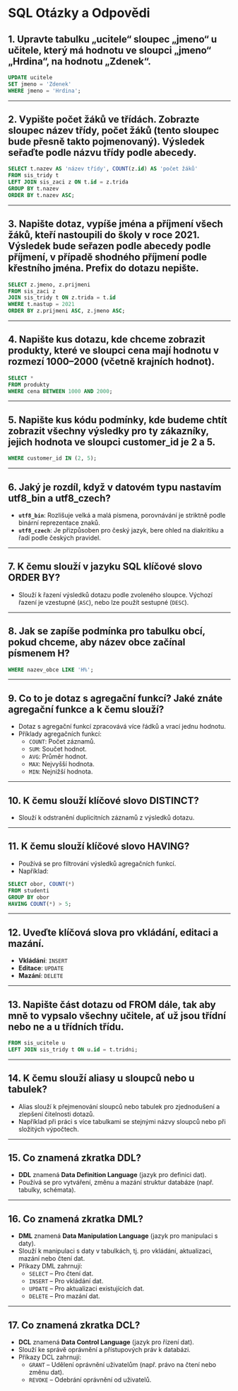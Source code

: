 
# SQL Otázky a Odpovědi

## 1. Upravte tabulku „ucitele“ sloupec „jmeno“ u učitele, který má hodnotu ve sloupci „jmeno“ „Hrdina“, na hodnotu „Zdenek“.
```sql
UPDATE ucitele
SET jmeno = 'Zdenek'
WHERE jmeno = 'Hrdina';
```

---

## 2. Vypište počet žáků ve třídách. Zobrazte sloupec název třídy, počet žáků (tento sloupec bude přesně takto pojmenovaný). Výsledek seřaďte podle názvu třídy podle abecedy.
```sql
SELECT t.nazev AS 'název třídy', COUNT(z.id) AS 'počet žáků'
FROM sis_tridy t
LEFT JOIN sis_zaci z ON t.id = z.trida
GROUP BY t.nazev
ORDER BY t.nazev ASC;
```

---

## 3. Napište dotaz, vypíše jména a příjmení všech žáků, kteří nastoupili do školy v roce 2021. Výsledek bude seřazen podle abecedy podle příjmení, v případě shodného příjmení podle křestního jména. Prefix do dotazu nepište.
```sql
SELECT z.jmeno, z.prijmeni
FROM sis_zaci z
JOIN sis_tridy t ON z.trida = t.id
WHERE t.nastup = 2021
ORDER BY z.prijmeni ASC, z.jmeno ASC;
```

---

## 4. Napište kus dotazu, kde chceme zobrazit produkty, které ve sloupci cena mají hodnotu v rozmezí 1000–2000 (včetně krajních hodnot).
```sql
SELECT *
FROM produkty
WHERE cena BETWEEN 1000 AND 2000;
```

---

## 5. Napište kus kódu podmínky, kde budeme chtít zobrazit všechny výsledky pro ty zákazníky, jejich hodnota ve sloupci customer_id je 2 a 5.
```sql
WHERE customer_id IN (2, 5);
```

---

## 6. Jaký je rozdíl, když v datovém typu nastavím utf8_bin a utf8_czech?
- **`utf8_bin`**: Rozlišuje velká a malá písmena, porovnávání je striktně podle binární reprezentace znaků.
- **`utf8_czech`**: Je přizpůsoben pro český jazyk, bere ohled na diakritiku a řadí podle českých pravidel.

---

## 7. K čemu slouží v jazyku SQL klíčové slovo ORDER BY?
- Slouží k řazení výsledků dotazu podle zvoleného sloupce. Výchozí řazení je vzestupné (`ASC`), nebo lze použít sestupné (`DESC`).

---

## 8. Jak se zapíše podmínka pro tabulku obcí, pokud chceme, aby název obce začínal písmenem H?
```sql
WHERE nazev_obce LIKE 'H%';
```

---

## 9. Co to je dotaz s agregační funkcí? Jaké znáte agregační funkce a k čemu slouží?
- Dotaz s agregační funkcí zpracovává více řádků a vrací jednu hodnotu.
- Příklady agregačních funkcí: 
  - `COUNT`: Počet záznamů.
  - `SUM`: Součet hodnot.
  - `AVG`: Průměr hodnot.
  - `MAX`: Nejvyšší hodnota.
  - `MIN`: Nejnižší hodnota.

---

## 10. K čemu slouží klíčové slovo DISTINCT?
- Slouží k odstranění duplicitních záznamů z výsledků dotazu.

---

## 11. K čemu slouží klíčové slovo HAVING?
- Používá se pro filtrování výsledků agregačních funkcí.
- Například:
```sql
SELECT obor, COUNT(*)
FROM studenti
GROUP BY obor
HAVING COUNT(*) > 5;
```

---

## 12. Uveďte klíčová slova pro vkládání, editaci a mazání.
- **Vkládání**: `INSERT`
- **Editace**: `UPDATE`
- **Mazání**: `DELETE`

---

## 13. Napište část dotazu od FROM dále, tak aby mně to vypsalo všechny učitele, ať už jsou třídní nebo ne a u třídních třídu.
```sql
FROM sis_ucitele u
LEFT JOIN sis_tridy t ON u.id = t.tridni;
```

---

## 14. K čemu slouží aliasy u sloupců nebo u tabulek?
- Alias slouží k přejmenování sloupců nebo tabulek pro zjednodušení a zlepšení čitelnosti dotazů. 
- Například při práci s více tabulkami se stejnými názvy sloupců nebo při složitých výpočtech.

---

## 15. Co znamená zkratka DDL?
- **DDL** znamená **Data Definition Language** (jazyk pro definici dat).
- Používá se pro vytváření, změnu a mazání struktur databáze (např. tabulky, schémata).

---

## 16. Co znamená zkratka DML?
- **DML** znamená **Data Manipulation Language** (jazyk pro manipulaci s daty).
- Slouží k manipulaci s daty v tabulkách, tj. pro vkládání, aktualizaci, mazání nebo čtení dat.
- Příkazy DML zahrnují:
  - `SELECT` – Pro čtení dat.
  - `INSERT` – Pro vkládání dat.
  - `UPDATE` – Pro aktualizaci existujících dat.
  - `DELETE` – Pro mazání dat.

---

## 17. Co znamená zkratka DCL?
- **DCL** znamená **Data Control Language** (jazyk pro řízení dat).
- Slouží ke správě oprávnění a přístupových práv k databázi.
- Příkazy DCL zahrnují:
  - `GRANT` – Udělení oprávnění uživatelům (např. právo na čtení nebo změnu dat).
  - `REVOKE` – Odebrání oprávnění od uživatelů.
